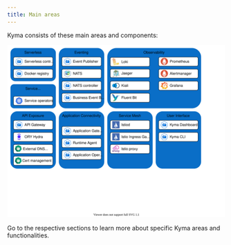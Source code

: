 ```yaml
---
title: Main areas
---
```


Kyma consists of these main areas and components:

![areas](./assets/kyma-areas.svg)

Go to the respective sections to learn more about specific Kyma areas and functionalities. 
